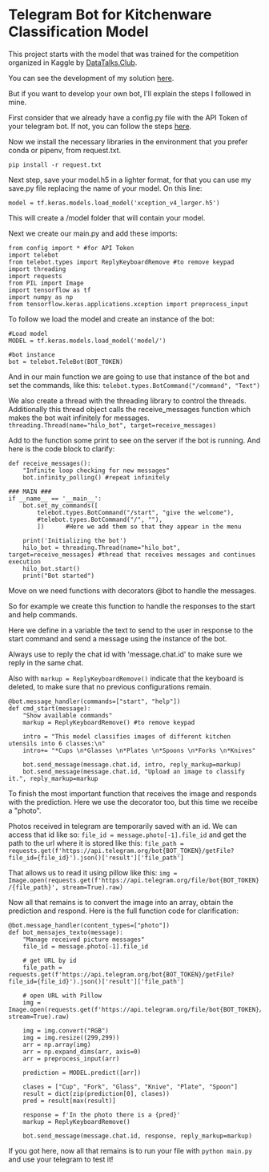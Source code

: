 # Telegram Bot for Kitchenware Classification Model

This project starts with the model that was trained for the competition organized in Kaggle by [DataTalks.Club](https://www.kaggle.com/competitions/kitchenware-classification/overview).

You can see the development of my solution [here](https://github.com/mary435/kitchenware_classification.git).

But if you want to develop your own bot, I'll explain the steps I followed in mine.

First consider that we already have a config.py file with the API Token of your telegram bot. If not, you can follow the steps [here](../README.md).

Now we install the necessary libraries in the environment that you prefer conda or pipenv, from request.txt.

```
pip install -r request.txt
```

Next step, save your model.h5 in a lighter format, for that you can use my save.py file replacing the name of your model. On this line: 
```
model = tf.keras.models.load_model('xception_v4_larger.h5')
```
This will create a /model folder that will contain your model.

Next we create our main.py and add these imports:
```
from config import * #for API Token
import telebot
from telebot.types import ReplyKeyboardRemove #to remove keypad
import threading
import requests
from PIL import Image
import tensorflow as tf
import numpy as np
from tensorflow.keras.applications.xception import preprocess_input
```

To follow we load the model and create an instance of the bot:
```
#Load model
MODEL = tf.keras.models.load_model('model/')

#bot instance
bot = telebot.TeleBot(BOT_TOKEN)
```

And in our main function we are going to use that instance of the bot and set the commands, like this: ```telebot.types.BotCommand("/command", "Text")```

We also create a thread with the threading library to control the threads. Additionally this thread object calls the receive_messages function which makes the bot wait infinitely for messages.
```threading.Thread(name="hilo_bot", target=receive_messages)```

Add to the function some print to see on the server if the bot is running. And here is the code block to clarify:

``` 
def receive_messages():
    "Infinite loop checking for new messages"
    bot.infinity_polling() #repeat infinitely
    
### MAIN ###
if __name__ == '__main__':
    bot.set_my_commands([
        telebot.types.BotCommand("/start", "give the welcome"),
        #telebot.types.BotCommand("/", ""),
        ])      #Here we add them so that they appear in the menu

    print('Initializing the bot')
    hilo_bot = threading.Thread(name="hilo_bot", target=receive_messages) #thread that receives messages and continues execution
    hilo_bot.start()
    print("Bot started")

```

Move on we need functions with decorators @bot to handle the messages.

So for example we create this function to handle the responses to the start and help commands.

Here we define in a variable the text to send to the user in response to the start command and send a message using the instance of the bot.

Always use to reply the chat id with 'message.chat.id' to make sure we reply in the same chat.

Also with ```markup = ReplyKeyboardRemove()``` indicate that the keyboard is deleted, to make sure that no previous configurations remain.

```
@bot.message_handler(commands=["start", "help"])
def cmd_start(message):
    "Show available commands"
    markup = ReplyKeyboardRemove() #to remove keypad

    intro = "This model classifies images of different kitchen utensils into 6 classes:\n"
    intro+= "*Cups \n*Glasses \n*Plates \n*Spoons \n*Forks \n*Knives"
    
    bot.send_message(message.chat.id, intro, reply_markup=markup)
    bot.send_message(message.chat.id, "Upload an image to classify it.", reply_markup=markup
```

To finish the most important function that receives the image and responds with the prediction. Here we use the decorator too, but this time we receibe a "photo".

Photos received in telegram are temporarily saved with an id. We can access that id like so: ```file_id = message.photo[-1].file_id``` and get the path to the url where it is stored like this: ```file_path = requests.get(f'https://api.telegram.org/bot{BOT_TOKEN}/getFile?file_id={file_id}').json()['result']['file_path']```

That allows us to read it using pillow like this: ```img = Image.open(requests.get(f'https://api.telegram.org/file/bot{BOT_TOKEN}/{file_path}', stream=True).raw)```

Now all that remains is to convert the image into an array, obtain the prediction and respond. Here is the full function code for clarification:

```
@bot.message_handler(content_types=["photo"])
def bot_mensajes_texto(message):
    "Manage received picture messages"
    file_id = message.photo[-1].file_id

    # get URL by id
    file_path = requests.get(f'https://api.telegram.org/bot{BOT_TOKEN}/getFile?file_id={file_id}').json()['result']['file_path']

    # open URL with Pillow
    img = Image.open(requests.get(f'https://api.telegram.org/file/bot{BOT_TOKEN}/{file_path}', stream=True).raw)

    img = img.convert("RGB")
    img = img.resize((299,299))
    arr = np.array(img)
    arr = np.expand_dims(arr, axis=0)
    arr = preprocess_input(arr)

    prediction = MODEL.predict([arr])

    clases = ["Cup", "Fork", "Glass", "Knive", "Plate", "Spoon"]
    result = dict(zip(prediction[0], clases))
    pred = result[max(result)]

    response = f'In the photo there is a {pred}'
    markup = ReplyKeyboardRemove()

    bot.send_message(message.chat.id, response, reply_markup=markup)
```

If you got here, now all that remains is to run your file with ```python main.py``` and use your telegram to test it!

